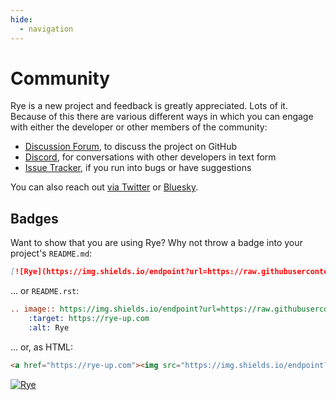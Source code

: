 ```yaml
---
hide:
  - navigation
---
```


# Community

Rye is a new project and feedback is greatly appreciated.  Lots of it.  Because
of this there are various different ways in which you can engage with either
the developer or other members of the community:

* [Discussion Forum](https://github.com/mitsuhiko/rye/discussions), to discuss the project
  on GitHub
* [Discord](https://discord.gg/drbkcdtSbg), for conversations with other developers in text form
* [Issue Tracker](https://github.com/mitsuhiko/rye/issues), if you run into bugs or have suggestions

You can also reach out [via Twitter](https://twitter.com/mitsuhiko) or
[Bluesky](https://bsky.app/profile/mitsuhiko.at).

## Badges

Want to show that you are using Rye?  Why not throw a badge into your project's `README.md`:

```md
[![Rye](https://img.shields.io/endpoint?url=https://raw.githubusercontent.com/mitsuhiko/rye/main/artwork/badge.json)](https://rye-up.com)
```

... or `README.rst`:

```rst
.. image:: https://img.shields.io/endpoint?url=https://raw.githubusercontent.com/mitsuhiko/rye/main/artwork/badge.json
    :target: https://rye-up.com
    :alt: Rye
```

... or, as HTML:

```html
<a href="https://rye-up.com"><img src="https://img.shields.io/endpoint?url=https://raw.githubusercontent.com/mitsuhiko/rye/main/artwork/badge.json" alt="Rye" style="max-width:100%;"></a>
```

[![Rye](https://img.shields.io/endpoint?url=https://raw.githubusercontent.com/mitsuhiko/rye/main/artwork/badge.json)](https://rye-up.com)
